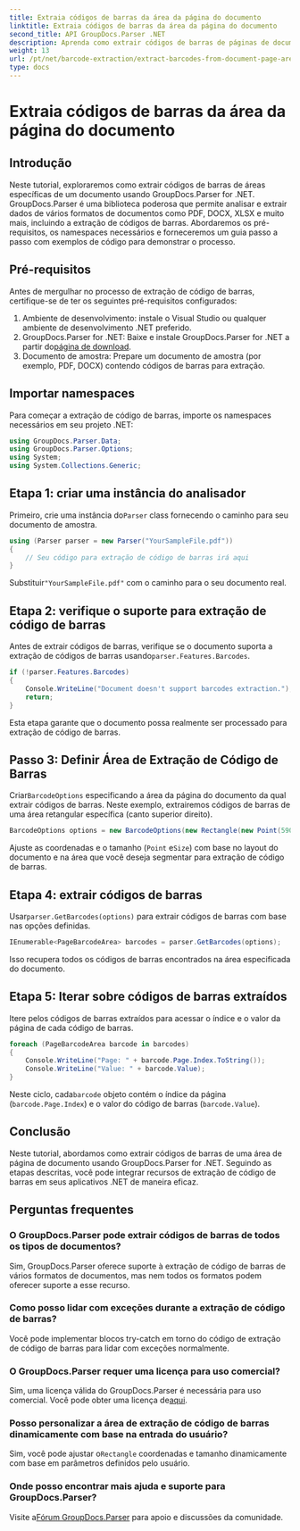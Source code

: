 ```yaml
---
title: Extraia códigos de barras da área da página do documento
linktitle: Extraia códigos de barras da área da página do documento
second_title: API GroupDocs.Parser .NET
description: Aprenda como extrair códigos de barras de páginas de documentos usando GroupDocs.Parser for .NET. Aprimore seus recursos de processamento de documentos com este tutorial passo a passo.
weight: 13
url: /pt/net/barcode-extraction/extract-barcodes-from-document-page-area/
type: docs
---
```

# Extraia códigos de barras da área da página do documento

## Introdução
Neste tutorial, exploraremos como extrair códigos de barras de áreas específicas de um documento usando GroupDocs.Parser for .NET. GroupDocs.Parser é uma biblioteca poderosa que permite analisar e extrair dados de vários formatos de documentos como PDF, DOCX, XLSX e muito mais, incluindo a extração de códigos de barras. Abordaremos os pré-requisitos, os namespaces necessários e forneceremos um guia passo a passo com exemplos de código para demonstrar o processo.
## Pré-requisitos
Antes de mergulhar no processo de extração de código de barras, certifique-se de ter os seguintes pré-requisitos configurados:
1. Ambiente de desenvolvimento: instale o Visual Studio ou qualquer ambiente de desenvolvimento .NET preferido.
2.  GroupDocs.Parser for .NET: Baixe e instale GroupDocs.Parser for .NET a partir do[página de download](https://releases.groupdocs.com/parser/net/).
3. Documento de amostra: Prepare um documento de amostra (por exemplo, PDF, DOCX) contendo códigos de barras para extração.

## Importar namespaces
Para começar a extração de código de barras, importe os namespaces necessários em seu projeto .NET:
```csharp
using GroupDocs.Parser.Data;
using GroupDocs.Parser.Options;
using System;
using System.Collections.Generic;
```
## Etapa 1: criar uma instância do analisador
 Primeiro, crie uma instância do`Parser` class fornecendo o caminho para seu documento de amostra.
```csharp
using (Parser parser = new Parser("YourSampleFile.pdf"))
{
    // Seu código para extração de código de barras irá aqui
}
```
 Substituir`"YourSampleFile.pdf"` com o caminho para o seu documento real.
## Etapa 2: verifique o suporte para extração de código de barras
 Antes de extrair códigos de barras, verifique se o documento suporta a extração de códigos de barras usando`parser.Features.Barcodes`.
```csharp
if (!parser.Features.Barcodes)
{
    Console.WriteLine("Document doesn't support barcodes extraction.");
    return;
}
```
Esta etapa garante que o documento possa realmente ser processado para extração de código de barras.
## Passo 3: Definir Área de Extração de Código de Barras
 Criar`BarcodeOptions` especificando a área da página do documento da qual extrair códigos de barras. Neste exemplo, extrairemos códigos de barras de uma área retangular específica (canto superior direito).
```csharp
BarcodeOptions options = new BarcodeOptions(new Rectangle(new Point(590, 80), new Size(150, 150)));
```
Ajuste as coordenadas e o tamanho (`Point` e`Size`) com base no layout do documento e na área que você deseja segmentar para extração de código de barras.
## Etapa 4: extrair códigos de barras
 Usar`parser.GetBarcodes(options)` para extrair códigos de barras com base nas opções definidas.
```csharp
IEnumerable<PageBarcodeArea> barcodes = parser.GetBarcodes(options);
```
Isso recupera todos os códigos de barras encontrados na área especificada do documento.
## Etapa 5: Iterar sobre códigos de barras extraídos
Itere pelos códigos de barras extraídos para acessar o índice e o valor da página de cada código de barras.
```csharp
foreach (PageBarcodeArea barcode in barcodes)
{
    Console.WriteLine("Page: " + barcode.Page.Index.ToString());
    Console.WriteLine("Value: " + barcode.Value);
}
```
 Neste ciclo, cada`barcode` objeto contém o índice da página (`barcode.Page.Index`) e o valor do código de barras (`barcode.Value`).

## Conclusão
Neste tutorial, abordamos como extrair códigos de barras de uma área de página de documento usando GroupDocs.Parser for .NET. Seguindo as etapas descritas, você pode integrar recursos de extração de código de barras em seus aplicativos .NET de maneira eficaz.

## Perguntas frequentes
### O GroupDocs.Parser pode extrair códigos de barras de todos os tipos de documentos?
Sim, GroupDocs.Parser oferece suporte à extração de código de barras de vários formatos de documentos, mas nem todos os formatos podem oferecer suporte a esse recurso.
### Como posso lidar com exceções durante a extração de código de barras?
Você pode implementar blocos try-catch em torno do código de extração de código de barras para lidar com exceções normalmente.
### O GroupDocs.Parser requer uma licença para uso comercial?
Sim, uma licença válida do GroupDocs.Parser é necessária para uso comercial. Você pode obter uma licença de[aqui](https://purchase.groupdocs.com/buy).
### Posso personalizar a área de extração de código de barras dinamicamente com base na entrada do usuário?
 Sim, você pode ajustar o`Rectangle` coordenadas e tamanho dinamicamente com base em parâmetros definidos pelo usuário.
### Onde posso encontrar mais ajuda e suporte para GroupDocs.Parser?
 Visite a[Fórum GroupDocs.Parser](https://forum.groupdocs.com/c/parser/17) para apoio e discussões da comunidade.